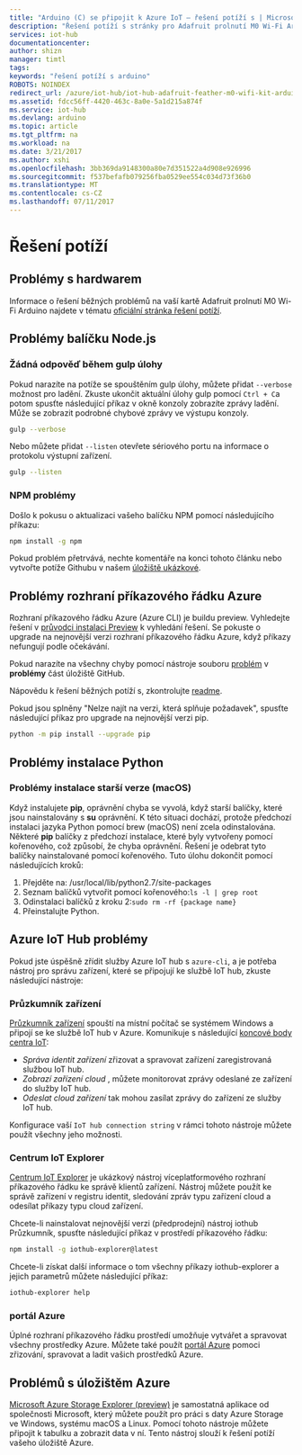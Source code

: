 ```yaml
---
title: "Arduino (C) se připojit k Azure IoT – řešení potíží s | Microsoft Docs"
description: "Řešení potíží s stránky pro Adafruit prolnutí M0 Wi-Fi Arduino prostředí"
services: iot-hub
documentationcenter: 
author: shizn
manager: timtl
tags: 
keywords: "řešení potíží s arduino"
ROBOTS: NOINDEX
redirect_url: /azure/iot-hub/iot-hub-adafruit-feather-m0-wifi-kit-arduino-get-started
ms.assetid: fdcc56ff-4420-463c-8a0e-5a1d215a874f
ms.service: iot-hub
ms.devlang: arduino
ms.topic: article
ms.tgt_pltfrm: na
ms.workload: na
ms.date: 3/21/2017
ms.author: xshi
ms.openlocfilehash: 3bb369da9148300a80e7d351522a4d908e926996
ms.sourcegitcommit: f537befafb079256fba0529ee554c034d73f36b0
ms.translationtype: MT
ms.contentlocale: cs-CZ
ms.lasthandoff: 07/11/2017
---
```

# <a name="troubleshooting"></a>Řešení potíží
## <a name="hardware-issues"></a>Problémy s hardwarem
Informace o řešení běžných problémů na vaší kartě Adafruit prolnutí M0 Wi-Fi Arduino najdete v tématu [oficiální stránka řešení potíží](https://learn.adafruit.com/adafruit-feather-m0-wifi-atwinc1500?view=all#faq).

## <a name="nodejs-package-issues"></a>Problémy balíčku Node.js
### <a name="no-response-during-gulp-tasks"></a>Žádná odpověď během gulp úlohy
Pokud narazíte na potíže se spouštěním gulp úlohy, můžete přidat `--verbose` možnost pro ladění. Zkuste ukončit aktuální úlohy gulp pomocí `Ctrl + C`a potom spusťte následující příkaz v okně konzoly zobrazíte zprávy ladění. Může se zobrazit podrobné chybové zprávy ve výstupu konzoly.

```bash
gulp --verbose
```

Nebo můžete přidat `--listen` otevřete sériového portu na informace o protokolu výstupní zařízení.

```bash
gulp --listen
``` 

### <a name="npm-issues"></a>NPM problémy
Došlo k pokusu o aktualizaci vašeho balíčku NPM pomocí následujícího příkazu:

```bash
npm install -g npm
```

Pokud problém přetrvává, nechte komentáře na konci tohoto článku nebo vytvořte potíže Githubu v našem [úložiště ukázkové][sample-repository].

## <a name="azure-cli-issues"></a>Problémy rozhraní příkazového řádku Azure
Rozhraní příkazového řádku Azure (Azure CLI) je buildu preview. Vyhledejte řešení v [průvodci instalaci Preview](https://github.com/Azure/azure-cli/blob/master/doc/preview_install_guide.md) k vyhledání řešení. Se pokuste o upgrade na nejnovější verzi rozhraní příkazového řádku Azure, když příkazy nefungují podle očekávání.

Pokud narazíte na všechny chyby pomocí nástroje souboru [problém](https://github.com/Azure/azure-cli/issues) v **problémy** část úložiště GitHub.

Nápovědu k řešení běžných potíží s, zkontrolujte [readme](https://github.com/Azure/azure-cli/blob/master/README.rst).

Pokud jsou splněny "Nelze najít na verzi, která splňuje požadavek", spusťte následující příkaz pro upgrade na nejnovější verzi pip.

```bash
python -m pip install --upgrade pip
```

## <a name="python-installation-issues"></a>Problémy instalace Python
### <a name="legacy-installation-issues-macos"></a>Problémy instalace starší verze (macOS)
Když instalujete **pip**, oprávnění chyba se vyvolá, když starší balíčky, které jsou nainstalovány s **su** oprávnění. K této situaci dochází, protože předchozí instalaci jazyka Python pomocí brew (macOS) není zcela odinstalována. Některé **pip** balíčky z předchozí instalace, které byly vytvořeny pomocí kořenového, což způsobí, že chyba oprávnění. Řešení je odebrat tyto balíčky nainstalované pomocí kořenového. Tuto úlohu dokončit pomocí následujících kroků:

1. Přejděte na: /usr/local/lib/python2.7/site-packages
2. Seznam balíčků vytvořit pomocí kořenového:`ls -l | grep root`
3. Odinstalaci balíčků z kroku 2:`sudo rm -rf {package name}`
4. Přeinstalujte Python.

## <a name="azure-iot-hub-issues"></a>Azure IoT Hub problémy
Pokud jste úspěšně zřídit služby Azure IoT hub s `azure-cli`, a je potřeba nástroj pro správu zařízení, které se připojují ke službě IoT hub, zkuste následující nástroje:

### <a name="device-explorer"></a>Průzkumník zařízení
[Průzkumník zařízení](https://github.com/Azure/azure-iot-sdk-csharp/tree/master/tools/DeviceExplorer) spouští na místní počítač se systémem Windows a připojí se ke službě IoT hub v Azure. Komunikuje s následující [koncové body centra IoT](iot-hub-devguide.md):

* *Správa identit zařízení* zřizovat a spravovat zařízení zaregistrovaná službou IoT hub.
* *Zobrazí zařízení cloud* , můžete monitorovat zprávy odeslané ze zařízení do služby IoT hub.
* *Odeslat cloud zařízení* tak mohou zasílat zprávy do zařízení ze služby IoT hub.

Konfigurace vaší `IoT hub connection string` v rámci tohoto nástroje můžete použít všechny jeho možnosti.

### <a name="iot-hub-explorer"></a>Centrum IoT Explorer
[Centrum IoT Explorer](https://github.com/Azure/iothub-explorer) je ukázkový nástroj víceplatformového rozhraní příkazového řádku ke správě klientů zařízení. Nástroj můžete použít ke správě zařízení v registru identit, sledování zpráv typu zařízení cloud a odesílat příkazy typu cloud zařízení.


Chcete-li nainstalovat nejnovější verzi (předprodejní) nástroj iothub Průzkumník, spusťte následující příkaz v prostředí příkazového řádku:

```bash
npm install -g iothub-explorer@latest
```

Chcete-li získat další informace o tom všechny příkazy iothub-explorer a jejich parametrů můžete následující příkaz:

```bash
iothub-explorer help
```

### <a name="azure-portal"></a>portál Azure
Úplné rozhraní příkazového řádku prostředí umožňuje vytvářet a spravovat všechny prostředky Azure. Můžete také použít [portál Azure](../azure-portal-overview.md) pomoci zřizování, spravovat a ladit vašich prostředků Azure.

## <a name="azure-storage-issues"></a>Problémů s úložištěm Azure
[Microsoft Azure Storage Explorer (preview)](http://storageexplorer.com) je samostatná aplikace od společnosti Microsoft, který můžete použít pro práci s daty Azure Storage ve Windows, systému macOS a Linux. Pomocí tohoto nástroje můžete připojit k tabulku a zobrazit data v ní. Tento nástroj slouží k řešení potíží vašeho úložiště Azure.

<!-- Images and links -->

[sample-repository]: https://github.com/Azure/azure-cli/blob/master/doc/preview_install_guide.md
